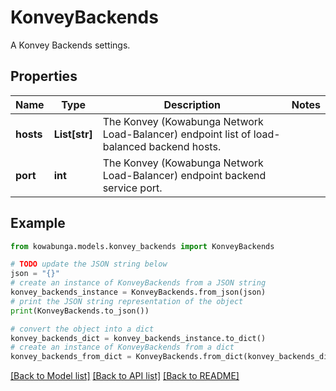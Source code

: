 # KonveyBackends

A Konvey Backends settings.

## Properties

Name | Type | Description | Notes
------------ | ------------- | ------------- | -------------
**hosts** | **List[str]** | The Konvey (Kowabunga Network Load-Balancer) endpoint list of load-balanced backend hosts. | 
**port** | **int** | The Konvey (Kowabunga Network Load-Balancer) endpoint backend service port. | 

## Example

```python
from kowabunga.models.konvey_backends import KonveyBackends

# TODO update the JSON string below
json = "{}"
# create an instance of KonveyBackends from a JSON string
konvey_backends_instance = KonveyBackends.from_json(json)
# print the JSON string representation of the object
print(KonveyBackends.to_json())

# convert the object into a dict
konvey_backends_dict = konvey_backends_instance.to_dict()
# create an instance of KonveyBackends from a dict
konvey_backends_from_dict = KonveyBackends.from_dict(konvey_backends_dict)
```
[[Back to Model list]](../README.md#documentation-for-models) [[Back to API list]](../README.md#documentation-for-api-endpoints) [[Back to README]](../README.md)


